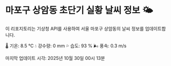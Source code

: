 
# 마포구 상암동 초단기 실황 날씨 정보 🌤️

이 리포지토리는 기상청 API를 사용하여 서울 마포구 상암동의 날씨 정보를 업데이트합니다. 

🌡️ 기온: 8.5 ℃
💧 강수량: 0 mm
💦 습도: 93 %
🌬️ 풍속: 0.3 m/s

마지막 업데이트 시각: 2025년 10월 30일 00시 13분    
